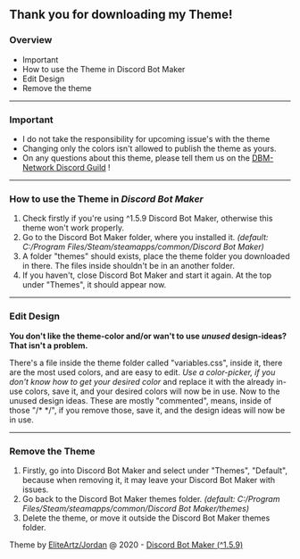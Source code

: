 ## **Thank you for downloading my Theme!**

### **Overview**

* Important
* How to use the Theme in Discord Bot Maker
* Edit Design
* Remove the theme

---

### **Important**

- I do not take the responsibility for upcoming issue's with the theme
- Changing only the colors isn't allowed to publish the theme as yours.
- On any questions about this theme, please tell them us on the  [DBM-Network Discord Guild](https://discord.gg/3QxkZPK) !

---

### **How to use the Theme in *Discord Bot Maker***
1. Check firstly if you're using ^1.5.9 Discord Bot Maker, otherwise this theme won't work properly.
2. Go to the Discord Bot Maker folder, where you installed it.
*(default: C:/Program Files/Steam/steamapps/common/Discord Bot Maker)*
3. A folder "themes" should exists, place the theme folder you downloaded in there. The files inside shouldn't be in an another folder.
4. If you haven't, close Discord Bot Maker and start it again. At the top under "Themes", it should appear now.

---

### **Edit Design**
**You don't like the theme-color and/or wan't to use *unused* design-ideas? That isn't a problem.**

There's a file inside the theme folder called "variables.css", inside it, there are the most used colors, and are easy to edit. *Use a color-picker, if you don't know how to get your desired color* and replace it with the already in-use colors, save it, and your desired colors will now be in use.
Now to the unused design ideas.
These are mostly "commented", means, inside of those "/*  */", if you remove those, save it, and the design ideas will now be in use.

---

### **Remove the Theme**
1. Firstly, go into Discord Bot Maker and select under "Themes", "Default", because when removing it, it may leave your Discord Bot Maker with issues.
2. Go back to the Discord Bot Maker themes folder.
*(default: C:/Program Files/Steam/steamapps/common/Discord Bot Maker/themes)*
3. Delete the theme, or move it outside the Discord Bot Maker themes folder.

 Theme by [EliteArtz/Jordan](https://eliteartz.de/) @ 2020 - [Discord Bot Maker (^1.5.9)](https://dbotmaker.io/) 
